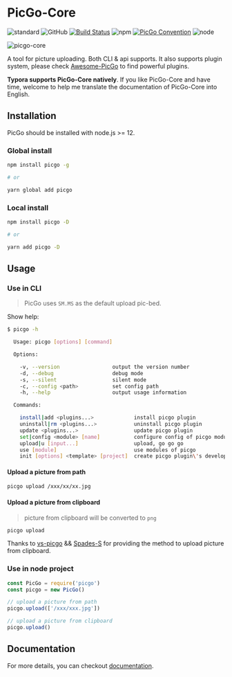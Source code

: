 # PicGo-Core

![standard](https://img.shields.io/badge/code%20style-standard-green.svg?style=flat-square)
![GitHub](https://img.shields.io/github/license/mashape/apistatus.svg?style=flat-square)
[![Build Status](https://img.shields.io/endpoint.svg?url=https%3A%2F%2Factions-badge.atrox.dev%2Fpicgo%2Fpicgo-core%2Fbadge%3Fref%3Dmaster&style=flat-square)](https://actions-badge.atrox.dev/picgo/picgo-core/goto?ref=master)
![npm](https://img.shields.io/npm/v/picgo.svg?style=flat-square)
[![PicGo Convention](https://img.shields.io/badge/picgo-convention-blue.svg?style=flat-square)](https://github.com/PicGo/bump-version)
![node](https://img.shields.io/badge/node-%3E%3D12.0.0-blue?style=flat-square)

![picgo-core](https://cdn.jsdelivr.net/gh/Molunerfinn/test/picgo/picgo-core-fix.jpg)

A tool for picture uploading. Both CLI & api supports. It also supports plugin system, please check [Awesome-PicGo](https://github.com/PicGo/Awesome-PicGo) to find powerful plugins.

**Typora supports PicGo-Core natively**. If you like PicGo-Core and have time, welcome to help me translate the documentation of PicGo-Core into English.

## Installation

PicGo should be installed with node.js >= 12.

### Global install

```bash
npm install picgo -g

# or

yarn global add picgo
```

### Local install

```bash
npm install picgo -D

# or

yarn add picgo -D
```

## Usage

### Use in CLI

> PicGo uses `SM.MS` as the default upload pic-bed.

Show help:

```bash
$ picgo -h

  Usage: picgo [options] [command]

  Options:

    -v, --version                 output the version number
    -d, --debug                   debug mode
    -s, --silent                  silent mode
    -c, --config <path>           set config path
    -h, --help                    output usage information

  Commands:

    install|add <plugins...>             install picgo plugin
    uninstall|rm <plugins...>            uninstall picgo plugin
    update <plugins...>                  update picgo plugin
    set|config <module> [name]           configure config of picgo modules
    upload|u [input...]                  upload, go go go
    use [module]                         use modules of picgo
    init [options] <template> [project]  create picgo plugin\'s development templates
```

#### Upload a picture from path

```bash
picgo upload /xxx/xx/xx.jpg
```

#### Upload a picture from clipboard

> picture from clipboard will be converted to `png`

```bash
picgo upload
```

Thanks to [vs-picgo](https://github.com/Spades-S/vs-picgo) && [Spades-S](https://github.com/Spades-S) for providing the method to upload picture from clipboard.

### Use in node project

```js
const PicGo = require('picgo')
const picgo = new PicGo()

// upload a picture from path
picgo.upload(['/xxx/xxx.jpg'])

// upload a picture from clipboard
picgo.upload()
```

## Documentation

For more details, you can checkout [documentation](https://picgo.github.io/PicGo-Core-Doc/).
